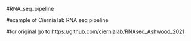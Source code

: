 #RNA_seq_pipeline

#example of Ciernia lab RNA seq pipeline

#for original go to https://github.com/ciernialab/RNAseq_Ashwood_2021
